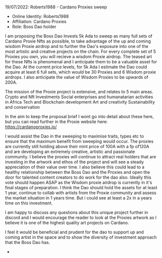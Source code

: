 

19/07/2022: Roberts1988 - Cardano Proxies sweep


* Online Identity: Roberts1988
* Affiliation: Cardano Proxies
* Role: Boss Dao holder

I am proposing the Boss Dao Invests 5k Ada to sweep as many full sets of Cardano Proxie Nfts as possible, to take advantage of the up and coming wisdom Proxie airdrop
and to further the Dao's exposure into one of the most artistic and creative projects on the chain. For every complete set of 5 Proxies you own, you will recieve a wisdom Proxie airdrop.
The teased art for these Nfts is phenomenal and I anticipate them to be a valuable asset for the Dao. At the current price levels, for 5k Ada I estimate the Dao could acquire at least 6 full sets, 
which would be 30 Proxies and 6 Wisdom proxie airdrops. I also anticipate the value of Wisdom Proxies to be upwards of 200A.

The mission of the Proxie project is extensive, and relates to 5 main areas.
Crypto and Nft Investments 
Social enterprises and humanatarian activities in Africa
Tech and Blockchain development
Art and creativity
Sustainability and conservation

In the aim to keep the proposal brief I wont go into detail about these here, but you can read further in the Proxie website here: https://cardanoproxies.io/


I would assist the Dao in the sweeping to maximise traits, types etc to ensure that the maximum benefit from sweeping would occur. The proxies are currently still holding above their mint price of 
100A with a fp of120A and are developing an extremely creative, artistic and passionate community. I believe the proxies will continue to attract real holders that are investing in the artwork and ethos of the project
and will see a steady appreciation of their value over time. I also believe this could lead to a healthy relationship between the Boss Dao and the Proxies and open the door for talented content creators
to do work for the dao also.
Ideally this vote should happen ASAP as the Wisdom proxie airdrop is currently in it's final stages of preparation.
I think the Dao should hold the assets for at least 1 year, continue to collab with artists from the Proxie community and assess the market situation in 1 years time. But i could see at least a 2x
in a years time on this investment.

I am happy to discuss any questions about this unique project further in discord and I would encourage the reader to look at the Proxies artwork as I believe it is one of the highest quality
art projects on Cardano.

I feel it would be beneficial and prudent for the dao to support up and coming artist in the space and to show the diversity of investment approach that the Boss Dao has.




*
